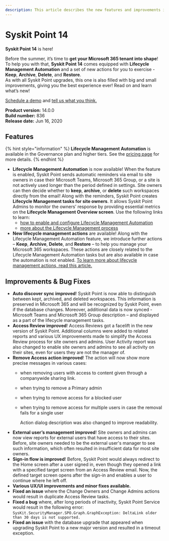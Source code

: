 ```yaml
---
description: This article describes the new features and improvements in Syskit Point version 14.
---
```


# Syskit Point 14

**Syskit Point 14** is here!

Before the summer, it’s time to **get your Microsoft 365 tenant into shape**! To help you with that, **Syskit Point 14** comes equipped with **Lifecycle Management Automation** and a set of new actions for you to exercise - **Keep**, **Archive**, **Delete**, and **Restore**.  
As with all Syskit Point upgrades, this one is also filled with big and small improvements, giving you the best experience ever! Read on and learn what’s new!

[Schedule a demo](https://www.syskit.com/products/point/request-a-demo/) and [tell us what you think.](https://www.syskit.com/company/contact-us/)

**Product version:** 14.0.0  
**Build number:** 836  
**Release date:** Jun 16, 2020

## Features

{% hint style="information" %}
**Lifecycle Management Automation** is available in the Governance plan and higher tiers. See the [pricing page](https://www.syskit.com/products/point/pricing/) for more details.
{% endhint %}

* **Lifecycle Management Automation** is now available! When the feature is enabled, Syskit Point sends automatic reminders via email to site owners in case their Microsoft Teams, Microsoft 365 Group, or a site is not actively used longer than the period defined in settings. Site owners can then decide whether to **keep**, **archive**, or **delete** such workspaces directly from the email! Along with the reminders, Syskit Point creates **Lifecycle Management tasks for site owners**. It allows Syskit Point Admins to monitor the owners’ response by providing essential metrics on the **Lifecycle Management Overview screen**. Use the following links to learn:
  * [how to enable and configure Lifecycle Management Automation](../governance-and-automation/lifecycle-management/enable-lifecycle-management.md)
  * [more about the Lifecycle Management process](../point-collaborators/resolve-governance-tasks/lifecycle-management.md)
* **New lifecycle management actions** are available! Along with the Lifecycle Management Automation feature, we introduce further actions – **Keep**, **Archive**, **Delete**, and **Restore** – to help you manage your Microsoft 365 workspaces. These actions are closely related to the Lifecycle Management Automation tasks but are also available in case the automation is not enabled. [To learn more about lifecycle management actions, read this article.](../governance-and-automation/lifecycle-management/lifecycle-management-actions.md)

## Improvements & Bug Fixes

* **Auto discover sync improved**! Syskit Point is now able to distinguish between kept, archived, and deleted workspaces. This information is preserved in Microsoft 365 and will be recognized by Syskit Point, even if the database changes. Moreover, additional data is now synced - Microsoft Teams and Microsoft 365 Group description – and displayed as a part of the lifecycle management tasks.
* **Access Review improved**! Access Reviews got a facelift in the new version of Syskit Point. Additional columns were added to related reports and various UX improvements made to simplify the Access Review process for site owners and admins. User Activity report was also changed to enable site owners and admins to see all activity on their sites, even for users they are not the manager of.
* **Remove Access action improved**! The action will now show more precise messages in various cases:
  * when removing users with access to content given through a companywide sharing link. 
  * when trying to remove a Primary admin
  * when trying to remove access for a blocked user
  * when trying to remove access for multiple users in case the removal fails for a single user

    Action dialog description was also changed to improve readability.
* **External user’s management improved**! Site owners and admins can now view reports for external users that have access to their sites. Before, site owners needed to be the external user's manager to see such information, which often resulted in insufficient data for most site owners.
* **Sign-in flow is improved**! Before, Syskit Point would always redirect to the Home screen after a user signed in, even though they opened a link with a specified target screen from an Access Review email. Now, the defined target screen opens after the sign-in and enables a user to continue where he left off.
* **Various UX/UI improvements and minor fixes available.**
* **Fixed an issue** where the Change Owners and Change Admins actions would result in duplicate Access Review tasks.
* **Fixed a bug** where, after long periods of inactivity, Syskit Point Service would result in the following error: `SysKit.SecurityManager.SPO.Graph.GraphException: DeltaLink older than 30 days is not supported.`
* **Fixed an issue** with the database upgrade that appeared when upgrading Syskit Point to a new major version and resulted in a timeout exception.

